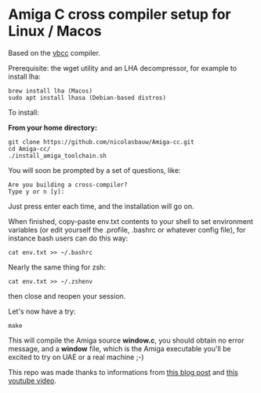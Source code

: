 # Amiga C cross compiler setup for Linux / Macos

Based on the [vbcc](http://www.compilers.de/vbcc.html) compiler.

Prerequisite:
the wget utility and an LHA decompressor, for example to install lha:
```
brew install lha (Macos)
sudo apt install lhasa (Debian-based distros)
```

To install:

**From your home directory:**
```
git clone https://github.com/nicolasbauw/Amiga-cc.git
cd Amiga-cc/
./install_amiga_toolchain.sh
```

You will soon be prompted by a set of questions, like:
```
Are you building a cross-compiler?
Type y or n [y]:
```

Just press enter each time, and the installation will go on.

When finished, copy-paste env.txt contents to your shell to set environment variables (or edit yourself the .profile, .bashrc or whatever config file), for instance bash users can do this way:

```
cat env.txt >> ~/.bashrc
```

Nearly the same thing for zsh:
```
cat env.txt >> ~/.zshenv
```

then close and reopen your session.

Let's now have a try:
```
make
```

This will compile the Amiga source **window.c**, you should obtain no error message, and a **window** file, which is the Amiga executable you'll be excited to try on UAE or a real machine ;-)

This repo was made thanks to informations from [this blog post](https://blitterstudio.com/setting-up-an-amiga-cross-compiler/) and [this youtube video](https://www.youtube.com/watch?v=vFV0oEyY92I).
